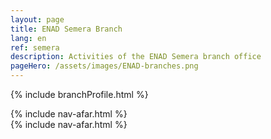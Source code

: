 ```yaml
---
layout: page
title: ENAD Semera Branch
lang: en
ref: semera
description: Activities of the ENAD Semera branch office
pageHero: /assets/images/ENAD-branches.png
---
```

<p>{% include branchProfile.html %}</p>
<aside class="post-aside">
	{% include nav-afar.html %}
</aside>
<div class="post-content">
	{% include nav-afar.html %}
</div>